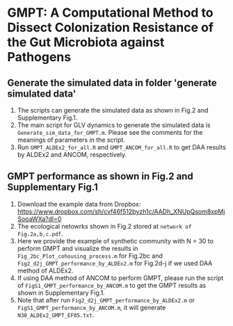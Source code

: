 # GMPT: A Computational Method to Dissect Colonization Resistance of the Gut Microbiota against Pathogens

## Generate the simulated data in folder 'generate simulated data'
1. The scripts can generate the simulated data as shown in Fig.2 and Supplementary Fig.1.
2. The main script for GLV dynamics to generate the simulated data is `Generate_sim_data_for_GMPT.m`. Please see the comments for the meanings of parameters in the script.
3. Run `GMPT_ALDEx2_for_all.R` and `GMPT_ANCOM_for_all.R` to get DAA results by ALDEx2 and ANCOM, respectively.

## GMPT performance as shown in Fig.2 and Supplementary Fig.1

1. Download the example data from Dropbox: https://www.dropbox.com/sh/cvf46f512byzh1c/AADh_XNUpQsom8xpMjSooaWXa?dl=0
2. The ecological netowrks shown in Fig.2 stored at `network of Fig.2a,b,c.pdf`. 
3. Here we provide the example of synthetic community with N = 30 to perform GMPT and visualize the results in `Fig_2bc_Plot_cohousing_process.m` for Fig.2bc and `Fig2_d2j_GMPT_performance_by_ALDEx2.m` for Fig.2d-j if we used DAA method of ALDEx2.
4. If using DAA method of ANCOM to perform GMPT, please run the script of `FigS1_GMPT_performance_by_ANCOM.m` to get the GMPT results as shown in Supplementary Fig.1.
5. Note that after run `Fig2_d2j_GMPT_performance_by_ALDEx2.m` or `FigS1_GMPT_performance_by_ANCOM.m`, it will generate `N30_ALDEx2_GMPT_EF05.txt`.
